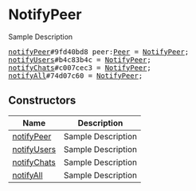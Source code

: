 # NotifyPeer

Sample Description

<pre>
<a href="../constructor/notifyPeer">notifyPeer</a>#9fd40bd8 peer:<a href="../type/Peer.md">Peer</a> = <a href="../type/NotifyPeer.md">NotifyPeer</a>;
<a href="../constructor/notifyUsers">notifyUsers</a>#b4c83b4c = <a href="../type/NotifyPeer.md">NotifyPeer</a>;
<a href="../constructor/notifyChats">notifyChats</a>#c007cec3 = <a href="../type/NotifyPeer.md">NotifyPeer</a>;
<a href="../constructor/notifyAll">notifyAll</a>#74d07c60 = <a href="../type/NotifyPeer.md">NotifyPeer</a>;
</pre>

## Constructors

| Name | Description |
|------|-------------|
| [notifyPeer](../constructor/notifyPeer.md) | Sample Description |
| [notifyUsers](../constructor/notifyUsers.md) | Sample Description |
| [notifyChats](../constructor/notifyChats.md) | Sample Description |
| [notifyAll](../constructor/notifyAll.md) | Sample Description |

